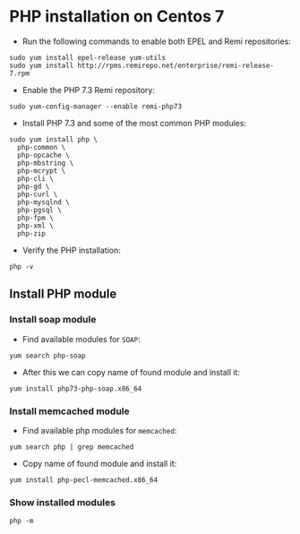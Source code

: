 # PHP installation on Centos 7

- Run the following commands to enable both EPEL and Remi repositories:

```
sudo yum install epel-release yum-utils
sudo yum install http://rpms.remirepo.net/enterprise/remi-release-7.rpm
```

- Enable the PHP 7.3 Remi repository:

```
sudo yum-config-manager --enable remi-php73
```

- Install PHP 7.3 and some of the most common PHP modules:

```
sudo yum install php \
  php-common \
  php-opcache \
  php-mbstring \
  php-mcrypt \
  php-cli \
  php-gd \
  php-curl \
  php-mysqlnd \
  php-pgsql \
  php-fpm \
  php-xml \
  php-zip
```

- Verify the PHP installation:

```
php -v
```

## Install PHP module

### Install soap module

- Find available modules for `SOAP`:

```
yum search php-soap
```

- After this we can copy name of found module and install it:

```
yum install php73-php-soap.x86_64
```

### Install memcached module

- Find available php modules for `memcached`:

```
yum search php | grep memcached
```

- Copy name of found module and install it:

```
yum install php-pecl-memcached.x86_64
```

### Show installed modules

```
php -m
```
